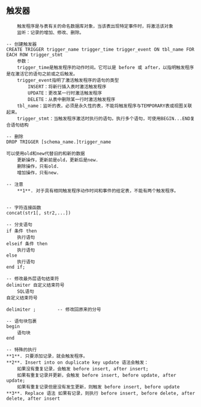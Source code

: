 ##  触发器 

        触发程序是与表有关的命名数据库对象，当该表出现特定事件时，将激活该对象
        监听：记录的增加、修改、删除。
    
    -- 创建触发器
    CREATE TRIGGER trigger_name trigger_time trigger_event ON tbl_name FOR EACH ROW trigger_stmt
        参数：
        trigger_time是触发程序的动作时间。它可以是 before 或 after，以指明触发程序是在激活它的语句之前或之后触发。
        trigger_event指明了激活触发程序的语句的类型
            INSERT：将新行插入表时激活触发程序
            UPDATE：更改某一行时激活触发程序
            DELETE：从表中删除某一行时激活触发程序
        tbl_name：监听的表，必须是永久性的表，不能将触发程序与TEMPORARY表或视图关联起来。
        trigger_stmt：当触发程序激活时执行的语句。执行多个语句，可使用BEGIN...END复合语句结构
    
    -- 删除
    DROP TRIGGER [schema_name.]trigger_name
    
    可以使用old和new代替旧的和新的数据
        更新操作，更新前是old，更新后是new.
        删除操作，只有old.
        增加操作，只有new.
    
    -- 注意
        **1**. 对于具有相同触发程序动作时间和事件的给定表，不能有两个触发程序。
    
    
    -- 字符连接函数
    concat(str1[, str2,...])
    
    -- 分支语句
    if 条件 then
        执行语句
    elseif 条件 then
        执行语句
    else
        执行语句
    end if;
    
    -- 修改最外层语句结束符
    delimiter 自定义结束符号
        SQL语句
    自定义结束符号
    
    delimiter ;        -- 修改回原来的分号
    
    -- 语句块包裹
    begin
        语句块
    end
    
    -- 特殊的执行
    **1**. 只要添加记录，就会触发程序。
    **2**. Insert into on duplicate key update 语法会触发：
        如果没有重复记录，会触发 before insert, after insert;
        如果有重复记录并更新，会触发 before insert, before update, after update;
        如果有重复记录但是没有发生更新，则触发 before insert, before update
    **3**. Replace 语法 如果有记录，则执行 before insert, before delete, after delete, after insert
